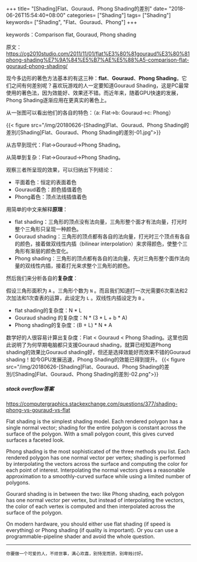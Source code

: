 +++
title= "[Shading]Flat、Gouraud、Phong Shading的差別"
date= "2018-06-26T15:54:40+08:00"
categories= ["Shading"]
tags= ["Shading"]
keywords= ["Shading", "Flat、Gouraud、Phong"]
+++

keywords：Comparison flat, Gouraud, Phong shading

原文：  
https://cg2010studio.com/2011/11/01/flat%E3%80%81gouraud%E3%80%81phong-shading%E7%9A%84%E5%B7%AE%E5%88%A5-comparison-flat-gouraud-phong-shading/

现今多边形的著色方法基本的有这三种：**flat**、**Gouraud**、**Phong Shading**，它们之间有何差别呢？喜欢玩游戏的人一定要知道Gouraud Shading，这是PC最常使用的著色法，因为效能好、效果还不错。而近年来，随着GPU快速的发展，Phong Shading逐渐应用在更真实的著色上。

从一张图可以看出他们的各自的特色：（a: Flat→b: Gouraud→c: Phong）

{{< figure src="/img/20180626-[Shading]Flat、Gouraud、Phong Shading的差別/[Shading]Flat、Gouraud、Phong Shading的差別-01.jpg">}}

从古早到现代：Flat→Gouraud→Phong Shading。

从简单到复杂：Flat→Gouraud→Phong Shading。

观察三者所呈现的效果，可以归纳出下列结论：

+ 平面着色：恒定的表面着色
+ Gouraud着色：颜色插值着色
+ Phong着色：顶点法线插值着色

用简单的中文来解释**原理**：

+ flat shading：三角形的顶点没有法向量，三角形整个面才有法向量，打光时整个三角形只呈现一种颜色。
+ Gouraud shading：三角形的顶点都有各自的法向量，打光时三个顶点有各自的颜色，接着做双线性内插（bilinear interpolation）来求得颜色，使整个三角形有渐层的颜色变化。
+ Phong shading：三角形的顶点都有各自的法向量，先对三角形整个面作法向量的双线性内插，接着打光来求整个三角形的颜色。

然后我们来分析各自的**复杂度**：

假设三角形面积为 `A` 。三角形个数为 `N` 。而且我们知道打一次光需要6次乘法和2次加法和1次查表的运算，此设定为 `L` 。双线性内插设定为 `B` 。

+ flat shading的复杂度：N * L
+ Gouraud shading  的复杂度：N * (3 * L + b * A)
+ Phong shading的复杂度：(B + L) * N * A

数学好的人很容易计算出复杂度：Flat < Gouraud < Phong Shading。这里也因此说明了为何早期电脑都只支援Gouraud shading，就算已经知道Phong shading的效果比Gouraud shading好，但还是选择效能好而效果不错的Gouraud shading！如今GPU发展迅速，Phong Shading的效能已得到提升。
{{< figure src="/img/20180626-[Shading]Flat、Gouraud、Phong Shading的差別/[Shading]Flat、Gouraud、Phong Shading的差別-02.png">}}

##### stack overflow答案
https://computergraphics.stackexchange.com/questions/377/shading-phong-vs-gouraud-vs-flat

Flat shading is the simplest shading model. Each rendered polygon has a single normal vector; shading for the entire polygon is constant across the surface of the polygon. With a small polygon count, this gives curved surfaces a faceted look.

Phong shading is the most sophisticated of the three methods you list. Each rendered polygon has one normal vector per vertex; shading is performed by interpolating the vectors across the surface and computing the color for each point of interest. Interpolating the normal vectors gives a reasonable approximation to a smoothly-curved surface while using a limited number of polygons.

Gourard shading is in between the two: like Phong shading, each polygon has one normal vector per vertex, but instead of interpolating the vectors, the color of each vertex is computed and then interpolated across the surface of the polygon.

On modern hardware, you should either use flat shading (if speed is everything) or Phong shading (if quality is important). Or you can use a programmable-pipeline shader and avoid the whole question.

***
`你要做一个可爱的人，不烦世事，满心欢喜，别恃宠而骄，别卑贱讨好。`
